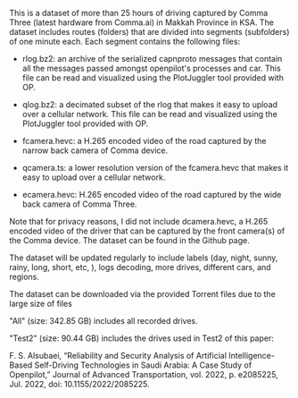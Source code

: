 This is a dataset of more than 25 hours of driving captured by Comma Three (latest hardware from Comma.ai) in Makkah Province in KSA. The dataset includes routes (folders) that are divided into segments (subfolders) of one minute each. Each segment contains the following files:

- rlog.bz2: an archive of the serialized capnproto messages that contain all the messages passed amongst openpilot's processes and car. This file can be read and visualized using the PlotJuggler tool provided with OP.

- qlog.bz2: a decimated subset of the rlog that makes it easy to upload over a cellular network. This file can be read and visualized using the PlotJuggler tool provided with OP.

- fcamera.hevc: a H.265 encoded video of the road captured by the narrow back camera of Comma device.

- qcamera.ts: a lower resolution version of the fcamera.hevc that makes it easy to upload over a cellular network.

- ecamera.hevc: H.265 encoded video of the road captured by the wide back camera of Comma Three. 
 
Note that for privacy reasons, I did not include dcamera.hevc, a H.265 encoded video of the driver that can be captured by the front camera(s) of the Comma device. The dataset can be found in the Github page. 

The dataset will be updated regularly to include labels (day, night, sunny, rainy, long, short, etc, ), logs decoding, more drives, different cars, and regions.

The dataset can be downloaded via the provided Torrent files due to the large size of files

"All" (size: 342.85 GB) includes all recorded drives.

"Test2" (size: 90.44 GB) includes the drives used in Test2 of this paper:

F. S. Alsubaei, “Reliability and Security Analysis of Artificial Intelligence-Based Self-Driving Technologies in Saudi Arabia: A Case Study of Openpilot,” Journal of Advanced Transportation, vol. 2022, p. e2085225, Jul. 2022, doi: 10.1155/2022/2085225.
